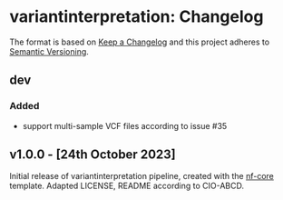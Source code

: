 # variantinterpretation: Changelog

The format is based on [Keep a Changelog](https://keepachangelog.com/en/1.0.0/)
and this project adheres to [Semantic Versioning](https://semver.org/spec/v2.0.0.html).

## dev

### Added

- support multi-sample VCF files according to issue #35

## v1.0.0 - [24th October 2023]

Initial release of variantinterpretation pipeline, created with the [nf-core](https://nf-co.re/) template.
Adapted LICENSE, README according to CIO-ABCD.
